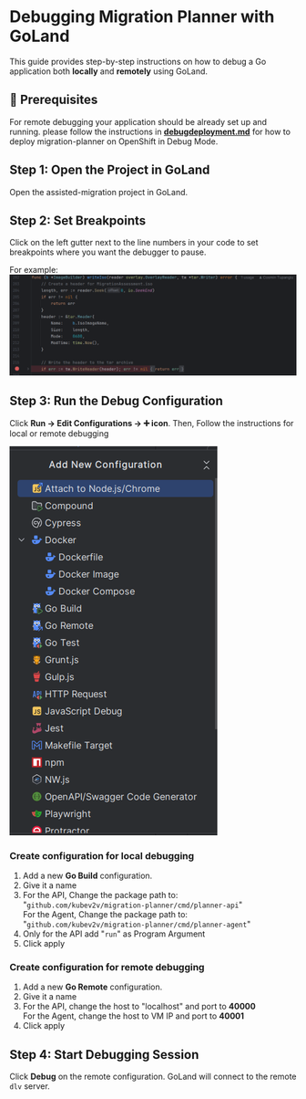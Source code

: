 # Debugging Migration Planner with GoLand

This guide provides step-by-step instructions on how to debug a Go application both **locally** and **remotely** using GoLand. 

## 📌 Prerequisites

For remote debugging your application should be already set up and running. please follow the instructions in 
**[debugdeployment.md](debug-deployment)** for how to deploy migration-planner on OpenShift in Debug Mode.

## Step 1: Open the Project in GoLand  

Open the assisted-migration project in GoLand.

## Step 2: Set Breakpoints

Click on the left gutter next to the line numbers in your code to set breakpoints where you want the debugger to pause.

For example: ![img.png](../img/setBreakpoint.png)

## Step 3: Run the Debug Configuration

Click **Run → Edit Configurations → ➕ icon**. Then, Follow the instructions for local or remote debugging

![img.png](../img/debugConfigurationsWindow.png)

### Create configuration for local debugging

1. Add a new **Go Build** configuration.
2. Give it a name
3. For the API, Change the package path to: "`github.com/kubev2v/migration-planner/cmd/planner-api`"  
For the Agent, Change the package path to: "`github.com/kubev2v/migration-planner/cmd/planner-agent`"
4. Only for the API add "`run`" as Program Argument 
5. Click apply

### Create configuration for remote debugging

1. Add a new **Go Remote** configuration.
2. Give it a name
3. For the API, change the host to "localhost" and port to **40000**   
For the Agent, change the host to VM IP and port to **40001**
4. Click apply

## Step 4: Start Debugging Session

Click **Debug** on the remote configuration. GoLand will connect to the remote `dlv` server.

